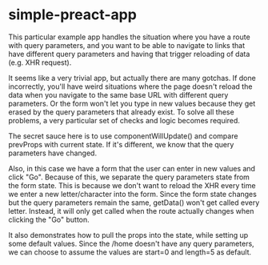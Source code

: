 # simple-preact-app

This particular example app handles the situation where you have a route with query parameters, and you want to be able to navigate to links that have different query parameters and having that trigger reloading of data (e.g. XHR request). 

It seems like a very trivial app, but actually there are many gotchas. If done incorrectly, you'll have weird situations where the page doesn't reload the data when you navigate to the same base URL with different query parameters. Or the form won't let you type in new values because they get erased by the query parameters that already exist. To solve all these problems, a very particular set of checks and logic becomes required.

The secret sauce here is to use componentWillUpdate() and compare prevProps with current state. If it's different, we know that the query parameters have changed.

Also, in this case we have a form that the user can enter in new values and click "Go". Because of this, we separate the query parameters state from the form state. This is because we don't want to reload the XHR every time we enter a new letter/character into the form. Since the form state changes but the query parameters remain the same, getData() won't get called every letter. Instead, it will only get called when the route actually changes when clicking the "Go" button.

It also demonstrates how to pull the props into the state, while setting up some default values. Since the /home doesn't have any query parameters, we can choose to assume the values are start=0 and length=5 as default.
